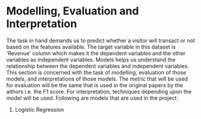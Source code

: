 # Modelling, Evaluation and Interpretation

The task in hand demands us to predict whether a visitor will transact or not based on the features available. The target variable in this dataset is 'Revenue' column which makes it the dependent variables and the other variables as independent variables. Models helps us understand the relationship between the dependent variables and independent variables. This section is concerned with the task of modelling, evaluation of those models, and interpretations of those models. 
The metric that will be used for evaluation will be the same that is used in the original papers by the aithors i.e. the F1 score. For interpretation, techniques depending upon the model will be used.
Following are models that are used in the project:
1. Logistic Regression